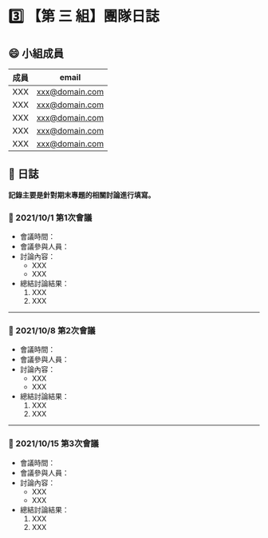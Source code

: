 # :three: 【第 三 組】團隊日誌

## :smile: 小組成員
|  成員  |           email            |
| :----: | :------------------------: |
|  XXX   |       xxx@domain.com       |
|  XXX   |       xxx@domain.com       |
|  XXX   |       xxx@domain.com       |
|  XXX   |       xxx@domain.com       |
|  XXX   |       xxx@domain.com       |

## :memo: 日誌  
**記錄主要是針對期末專題的相關討論進行填寫。**

### :round_pushpin: 2021/10/1 第1次會議
* 會議時間：
* 會議參與人員：
* 討論內容：  
   * XXX
   * XXX
* 總結討論結果：  
   1. XXX
   1. XXX
----
### :round_pushpin: 2021/10/8 第2次會議
* 會議時間：
* 會議參與人員：
* 討論內容：  
   * XXX
   * XXX
* 總結討論結果：  
   1. XXX
   1. XXX
----
### :round_pushpin: 2021/10/15 第3次會議
* 會議時間：
* 會議參與人員：
* 討論內容：  
   * XXX
   * XXX
* 總結討論結果：  
   1. XXX
   1. XXX
